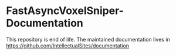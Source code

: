 # FastAsyncVoxelSniper-Documentation

This repository is end of life. The maintained documentation lives in https://github.com/IntellectualSites/documentation 
